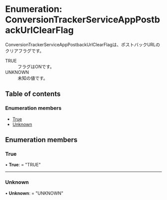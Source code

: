 # Enumeration: ConversionTrackerServiceAppPostbackUrlClearFlag


<div lang=\"ja\">ConversionTrackerServiceAppPostbackUrlClearFlagは、ポストバックURLのクリアフラグです。</div>  <dl class=term>   <dt class=\"term__item\">TRUE</dt>   <dd class=\"term__desc\"><span lang=\"ja\">フラグはONです。</span></dd>   <dt class=\"term__item\">UNKNOWN</dt>   <dd class=\"term__desc\"><span lang=\"ja\">未知の値です。</span></dd> </dl>

## Table of contents

### Enumeration members

- [True](conversiontrackerserviceapppostbackurlclearflag.md#true)
- [Unknown](conversiontrackerserviceapppostbackurlclearflag.md#unknown)

## Enumeration members

### True

• **True**: = "TRUE"

___

### Unknown

• **Unknown**: = "UNKNOWN"
